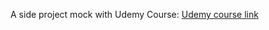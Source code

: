 A side project mock with Udemy Course: 
[Udemy course link](https://www.udemy.com/course/master-microservices-with-spring-docker-kubernetes/)
